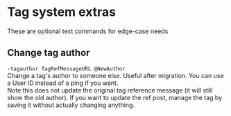 # Tag system extras
These are optional text commands for edge-case needs

## Change tag author
`-tagauthor TagRefMessageURL @NewAuthor`     
Change a tag's author to someone else. Useful after migration. You can use a User ID instead of a ping if you want.      
Note this does not update the original tag reference message (it will still show the old author). If you want to update the ref post, manage the tag by saving it without actually changing anything.
